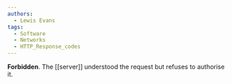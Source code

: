 ```yaml
---
authors: 
  - Lewis Evans
tags:
  - Software
  - Networks
  - HTTP_Response_codes
---
```

**Forbidden**. The [[server]] understood the request but refuses to authorise it.

